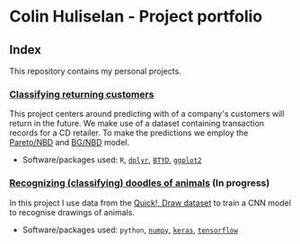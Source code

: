 # Colin Huliselan - Project portfolio

## Index
This repository contains my personal projects.

### [Classifying returning customers](ClassifyingReturningCustomers)
This project centers around predicting with of a company's customers will return in the future. We make use of a dataset containing transaction records for a CD retailer. To make the predictions we employ the [Pareto/NBD](https://doi.org/10.1287/mnsc.33.1.1) and [BG/NBD](https://doi.org/10.1287/mksc.1040.0098) model.
- Software/packages used: `R`, [`dplyr`](https://cran.r-project.org/web/packages/dplyr/index.html), [`BTYD`](https://CRAN.R-project.org/package=BTYD), [`ggplot2`](https://cran.r-project.org/web/packages/ggplot2/index.html)

### [Recognizing (classifying) doodles of animals](RecognizingDrawings) (In progress)
In this project I use data from the [Quick!, Draw dataset](https://quickdraw.withgoogle.com/data) to train a CNN model to recognise drawings of animals.
- Software/packages used: `python`, [`numpy`](https://numpy.org), [`keras`](https://keras.io), [`tensorflow`](https://www.tensorflow.org)